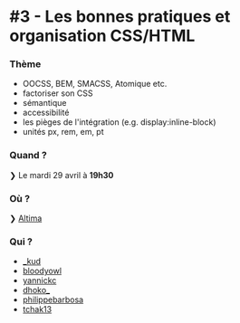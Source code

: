 # #3 - Les bonnes pratiques et organisation CSS/HTML

### Thème

* OOCSS, BEM, SMACSS, Atomique etc.
* factoriser son CSS
* sémantique
* accessibilité
* les pièges de l'intégration (e.g. display:inline-block)
* unités px, rem, em, pt

### Quand ?

❯ Le mardi 29 avril à **19h30**

### Où ?

❯ [Altima](http://www.altima.fr/contact/paris.html)

### Qui ?

- [_kud](https://twitter.com/_kud)
- [bloodyowl](https://twitter.com/bloodyowl)
- [yannickc](https://twitter.com/yannickc)
- [dhoko_](https://twitter.com/dhoko_)
- [philippebarbosa](https://twitter.com/philippebarbosa)
- [tchak13](https://twitter.com/tchak13)

